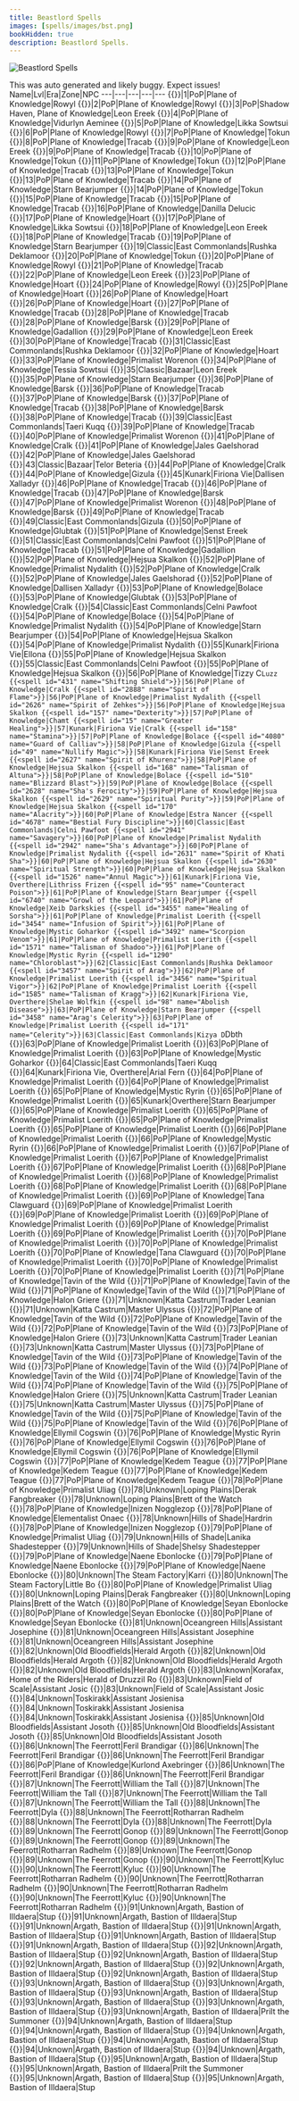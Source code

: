```yaml
---
title: Beastlord Spells
images: [spells/images/bst.png]
bookHidden: true
description: Beastlord Spells.
---
```

![Beastlord Spells](images/bst-banner.png)

This was auto generated and likely buggy. Expect issues!
Name|Lvl|Era|Zone|NPC
---|---|---|---|---
{{<spell id="5011" name="Salve">}}|1|PoP|Plane of Knowledge|Rowyl
{{<spell id="238" name="Sense Animals">}}|2|PoP|Plane of Knowledge|Rowyl
{{<spell id="225" name="Endure Cold">}}|3|PoP|Shadow Haven, Plane of Knowledge|Leon Ereek
{{<spell id="213" name="Cure Disease">}}|4|PoP|Plane of Knowledge|Vidurlyn Aeminee
{{<spell id="201" name="Flash of Light">}}|5|PoP|Plane of Knowledge|Likka Sowtsui
{{<spell id="200" name="Minor Healing">}}|6|PoP|Plane of Knowledge|Rowyl
{{<spell id="267" name="Inner Fire">}}|7|PoP|Plane of Knowledge|Tokun
{{<spell id="2612" name="Spirit of Sharik">}}|8|PoP|Plane of Knowledge|Tracab
{{<spell id="224" name="Endure Fire">}}|9|PoP|Plane of Knowledge|Leon Ereek
{{<spell id="2611" name="Sharik's Replenishing">}}|9|PoP|Plane of Knowledge|Tracab
{{<spell id="274" name="Scale Skin">}}|10|PoP|Plane of Knowledge|Tokun
{{<spell id="271" name="Fleeting Fury">}}|11|PoP|Plane of Knowledge|Tokun
{{<spell id="2068" name="Blast of Frost">}}|12|PoP|Plane of Knowledge|Tracab
{{<spell id="203" name="Cure Poison">}}|13|PoP|Plane of Knowledge|Tokun
{{<spell id="2635" name="Spirit of Lightning">}}|13|PoP|Plane of Knowledge|Tracab
{{<spell id="75" name="Sicken">}}|14|PoP|Plane of Knowledge|Starn Bearjumper
{{<spell id="40" name="Strengthen">}}|14|PoP|Plane of Knowledge|Tokun
{{<spell id="2613" name="Keshuval's Rejuvenation">}}|15|PoP|Plane of Knowledge|Tracab
{{<spell id="2633" name="Spirit of Khaliz">}}|15|PoP|Plane of Knowledge|Tracab
{{<spell id="276" name="Serpent Sight">}}|16|PoP|Plane of Knowledge|Danilla Delucic
{{<spell id="279" name="Spirit of Bear">}}|17|PoP|Plane of Knowledge|Hoart
{{<spell id="211" name="Summon Drink">}}|17|PoP|Plane of Knowledge|Likka Sowtsui
{{<spell id="227" name="Endure Poison">}}|18|PoP|Plane of Knowledge|Leon Ereek
{{<spell id="2636" name="Spirit of the Blizzard">}}|18|PoP|Plane of Knowledge|Tracab
{{<spell id="277" name="Tainted Breath">}}|19|PoP|Plane of Knowledge|Starn Bearjumper
{{<spell id="3583" name="Tiny Companion">}}|19|Classic|East Commonlands|Rushka Deklamoor
{{<spell id="270" name="Drowsy">}}|20|PoP|Plane of Knowledge|Tokun
{{<spell id="17" name="Light Healing">}}|20|PoP|Plane of Knowledge|Rowyl
{{<spell id="2614" name="Spirit of Keshuval">}}|21|PoP|Plane of Knowledge|Tracab
{{<spell id="226" name="Endure Disease">}}|22|PoP|Plane of Knowledge|Leon Ereek
{{<spell id="345" name="Shrink">}}|23|PoP|Plane of Knowledge|Hoart
{{<spell id="278" name="Spirit of Wolf">}}|24|PoP|Plane of Knowledge|Rowyl
{{<spell id="86" name="Enduring Breath">}}|25|PoP|Plane of Knowledge|Hoart
{{<spell id="282" name="Spirit Strike">}}|26|PoP|Plane of Knowledge|Hoart
{{<spell id="283" name="Turtle Skin">}}|26|PoP|Plane of Knowledge|Hoart
{{<spell id="2615" name="Herikol's Soothing">}}|27|PoP|Plane of Knowledge|Tracab
{{<spell id="2637" name="Spirit of Inferno">}}|28|PoP|Plane of Knowledge|Tracab
{{<spell id="147" name="Spirit Strength">}}|28|PoP|Plane of Knowledge|Barsk
{{<spell id="79" name="Spirit Sight">}}|29|PoP|Plane of Knowledge|Gadallion
{{<spell id="50" name="Summon Food">}}|29|PoP|Plane of Knowledge|Leon Ereek
{{<spell id="2616" name="Spirit of Herikol">}}|30|PoP|Plane of Knowledge|Tracab
{{<spell id="1285" name="Summon Companion">}}|31|Classic|East Commonlands|Rushka Deklamoor
{{<spell id="261" name="Levitate">}}|32|PoP|Plane of Knowledge|Hoart
{{<spell id="3568" name="Ice Spear">}}|33|PoP|Plane of Knowledge|Primalist Worenon
{{<spell id="228" name="Endure Magic">}}|34|PoP|Plane of Knowledge|Tessia Sowtsui
{{<spell id="48" name="Cancel Magic">}}|35|Classic|Bazaar|Leon Ereek
{{<spell id="434" name="Envenomed Breath">}}|35|PoP|Plane of Knowledge|Starn Bearjumper
{{<spell id="12" name="Healing">}}|36|PoP|Plane of Knowledge|Barsk
{{<spell id="2617" name="Yekan's Recovery">}}|36|PoP|Plane of Knowledge|Tracab
{{<spell id="149" name="Spirit of Ox">}}|37|PoP|Plane of Knowledge|Barsk
{{<spell id="2619" name="Yekan's Quickening">}}|37|PoP|Plane of Knowledge|Tracab
{{<spell id="146" name="Spirit of Monkey">}}|38|PoP|Plane of Knowledge|Barsk
{{<spell id="2638" name="Spirit of the Scorpion">}}|38|PoP|Plane of Knowledge|Tracab
{{<spell id="4054" name="Spirit of the Shrew">}}|39|Classic|East Commonlands|Taeri Kuqq
{{<spell id="2618" name="Spirit of Yekan">}}|39|PoP|Plane of Knowledge|Tracab
{{<spell id="3689" name="Malaria">}}|40|PoP|Plane of Knowledge|Primalist Worenon
{{<spell id="151" name="Raging Strength">}}|41|PoP|Plane of Knowledge|Cralk
{{<spell id="2176" name="Spiritual Light">}}|41|PoP|Plane of Knowledge|Jales Gaelshorad
{{<spell id="2178" name="Spiritual Brawn">}}|42|PoP|Plane of Knowledge|Jales Gaelshorad
{{<spell id="42" name="Invisibility">}}|43|Classic|Bazaar|Telor Beteria
{{<spell id="162" name="Listless Power">}}|44|PoP|Plane of Knowledge|Cralk
{{<spell id="4055" name="Pack Shrew">}}|44|PoP|Plane of Knowledge|Gizula
{{<spell id="96" name="Counteract Disease">}}|45|Kunark|Firiona Vie|Dallisen Xalladyr
{{<spell id="2621" name="Spirit of Kashek">}}|46|PoP|Plane of Knowledge|Tracab
{{<spell id="2639" name="Spirit of Vermin">}}|46|PoP|Plane of Knowledge|Tracab
{{<spell id="308" name="Frenzy">}}|47|PoP|Plane of Knowledge|Barsk
{{<spell id="3569" name="Frost Shard">}}|47|PoP|Plane of Knowledge|Primalist Worenon
{{<spell id="649" name="Protect">}}|48|PoP|Plane of Knowledge|Barsk
{{<spell id="2620" name="Vigor of Zehkes">}}|49|PoP|Plane of Knowledge|Tracab
{{<spell id="4079" name="Ward of Calliav">}}|49|Classic|East Commonlands|Gizula
{{<spell id="2634" name="Sha's Lethargy">}}|50|PoP|Plane of Knowledge|Glubtak
{{<spell id="63" name="Resist Disease">}}|51|PoP|Plane of Knowledge|Senst Ereek
{{<spell id="4585" name="Resistant Discipline">}}|51|Classic|East Commonlands|Celni Pawfoot
{{<spell id="2640" name="Spirit of Wind">}}|51|PoP|Plane of Knowledge|Tracab
{{<spell id="46" name="Ultravision">}}|51|PoP|Plane of Knowledge|Gadallion
{{<spell id="2622" name="Aid of Khurenz">}}|52|PoP|Plane of Knowledge|Hejsua Skalkon
{{<spell id="3690" name="Bond of the Wild">}}|52|PoP|Plane of Knowledge|Primalist Nydalith
{{<spell id="161" name="Health">}}|52|PoP|Plane of Knowledge|Cralk
{{<spell id="2177" name="Spiritual Radiance">}}|52|PoP|Plane of Knowledge|Jales Gaelshorad
{{<spell id="435" name="Venom of the Snake">}}|52|PoP|Plane of Knowledge|Dallisen Xalladyr
{{<spell id="152" name="Deftness">}}|53|PoP|Plane of Knowledge|Bolace
{{<spell id="2641" name="Spirit of the Storm">}}|53|PoP|Plane of Knowledge|Glubtak
{{<spell id="167" name="Talisman of Tnarg">}}|53|PoP|Plane of Knowledge|Cralk
{{<spell id="4587" name="Fearless Discipline">}}|54|Classic|East Commonlands|Celni Pawfoot
{{<spell id="153" name="Furious Strength">}}|54|PoP|Plane of Knowledge|Bolace
{{<spell id="3570" name="Ice Shard">}}|54|PoP|Plane of Knowledge|Primalist Nydalith
{{<spell id="62" name="Resist Poison">}}|54|PoP|Plane of Knowledge|Starn Bearjumper
{{<spell id="2623" name="Spirit of Omakin">}}|54|PoP|Plane of Knowledge|Hejsua Skalkon
{{<spell id="2890" name="Spirit of Snow">}}|54|PoP|Plane of Knowledge|Primalist Nydalith
{{<spell id="145" name="Chloroplast">}}|55|Kunark|Firiona Vie|Ellona
{{<spell id="2625" name="Omakin's Alacrity">}}|55|PoP|Plane of Knowledge|Hejsua Skalkon
{{<spell id="4671" name="Protective Spirit Discipline">}}|55|Classic|East Commonlands|Celni Pawfoot
{{<spell id="2624" name="Sha's Restoration">}}|55|PoP|Plane of Knowledge|Hejsua Skalkon
{{<spell id="163" name="Incapacitate">}}|56|PoP|Plane of Knowledge|Tizzy C`Luzz
{{<spell id="431" name="Shifting Shield">}}|56|PoP|Plane of Knowledge|Cralk
{{<spell id="2888" name="Spirit of Flame">}}|56|PoP|Plane of Knowledge|Primalist Nydalith
{{<spell id="2626" name="Spirit of Zehkes">}}|56|PoP|Plane of Knowledge|Hejsua Skalkon
{{<spell id="157" name="Dexterity">}}|57|PoP|Plane of Knowledge|Chamt
{{<spell id="15" name="Greater Healing">}}|57|Kunark|Firiona Vie|Cralk
{{<spell id="158" name="Stamina">}}|57|PoP|Plane of Knowledge|Bolace
{{<spell id="4080" name="Guard of Calliav">}}|58|PoP|Plane of Knowledge|Gizula
{{<spell id="49" name="Nullify Magic">}}|58|Kunark|Firiona Vie|Senst Ereek
{{<spell id="2627" name="Spirit of Khurenz">}}|58|PoP|Plane of Knowledge|Hejsua Skalkon
{{<spell id="168" name="Talisman of Altuna">}}|58|PoP|Plane of Knowledge|Bolace
{{<spell id="510" name="Blizzard Blast">}}|59|PoP|Plane of Knowledge|Bolace
{{<spell id="2628" name="Sha's Ferocity">}}|59|PoP|Plane of Knowledge|Hejsua Skalkon
{{<spell id="2629" name="Spiritual Purity">}}|59|PoP|Plane of Knowledge|Hejsua Skalkon
{{<spell id="170" name="Alacrity">}}|60|PoP|Plane of Knowledge|Estra Nancer
{{<spell id="4678" name="Bestial Fury Discipline">}}|60|Classic|East Commonlands|Celni Pawfoot
{{<spell id="2941" name="Savagery">}}|60|PoP|Plane of Knowledge|Primalist Nydalith
{{<spell id="2942" name="Sha's Advantage">}}|60|PoP|Plane of Knowledge|Primalist Nydalith
{{<spell id="2631" name="Spirit of Khati Sha">}}|60|PoP|Plane of Knowledge|Hejsua Skalkon
{{<spell id="2630" name="Spiritual Strength">}}|60|PoP|Plane of Knowledge|Hejsua Skalkon
{{<spell id="1526" name="Annul Magic">}}|61|Kunark|Firiona Vie, Overthere|Lithriss Frizen
{{<spell id="95" name="Counteract Poison">}}|61|PoP|Plane of Knowledge|Starn Bearjumper
{{<spell id="6740" name="Growl of the Leopard">}}|61|PoP|Plane of Knowledge|Xeib Darkskies
{{<spell id="3455" name="Healing of Sorsha">}}|61|PoP|Plane of Knowledge|Primalist Loerith
{{<spell id="3454" name="Infusion of Spirit">}}|61|PoP|Plane of Knowledge|Mystic Goharkor
{{<spell id="3492" name="Scorpion Venom">}}|61|PoP|Plane of Knowledge|Primalist Loerith
{{<spell id="1571" name="Talisman of Shadoo">}}|61|PoP|Plane of Knowledge|Mystic Ryrin
{{<spell id="1290" name="Chloroblast">}}|62|Classic|East Commonlands|Rushka Deklamoor
{{<spell id="3457" name="Spirit of Arag">}}|62|PoP|Plane of Knowledge|Primalist Loerith
{{<spell id="3456" name="Spiritual Vigor">}}|62|PoP|Plane of Knowledge|Primalist Loerith
{{<spell id="1585" name="Talisman of Kragg">}}|62|Kunark|Firiona Vie, Overthere|Shelae Wolfkin
{{<spell id="98" name="Abolish Disease">}}|63|PoP|Plane of Knowledge|Starn Bearjumper
{{<spell id="3458" name="Arag's Celerity">}}|63|PoP|Plane of Knowledge|Primalist Loerith
{{<spell id="171" name="Celerity">}}|63|Classic|East Commonlands|Kizya D`Dbth
{{<spell id="3493" name="Frost Spear">}}|63|PoP|Plane of Knowledge|Primalist Loerith
{{<spell id="3459" name="Spirit of Rellic">}}|63|PoP|Plane of Knowledge|Primalist Loerith
{{<spell id="1570" name="Talisman of Jasinth">}}|63|PoP|Plane of Knowledge|Mystic Goharkor
{{<spell id="4081" name="Protection of Calliav">}}|64|Classic|East Commonlands|Taeri Kuqq
{{<spell id="1568" name="Regrowth">}}|64|Kunark|Firiona Vie, Overthere|Arial Fern
{{<spell id="3461" name="Spirit of Sorsha">}}|64|PoP|Plane of Knowledge|Primalist Loerith
{{<spell id="3460" name="Spiritual Dominion">}}|64|PoP|Plane of Knowledge|Primalist Loerith
{{<spell id="1575" name="Acumen">}}|65|PoP|Plane of Knowledge|Mystic Ryrin
{{<spell id="3463" name="Ferocity">}}|65|PoP|Plane of Knowledge|Primalist Loerith
{{<spell id="32" name="Plague">}}|65|Kunark|Overthere|Starn Bearjumper
{{<spell id="3462" name="Sha's Revenge">}}|65|PoP|Plane of Knowledge|Primalist Loerith
{{<spell id="4876" name="Trushar's Frost">}}|65|PoP|Plane of Knowledge|Primalist Loerith
{{<spell id="4875" name="Trushar's Mending">}}|65|PoP|Plane of Knowledge|Primalist Loerith
{{<spell id="4874" name="Turepta Blood">}}|65|PoP|Plane of Knowledge|Primalist Loerith
{{<spell id="5527" name="Chimera Blood">}}|66|PoP|Plane of Knowledge|Primalist Loerith
{{<spell id="21399" name="Eradicate Disease">}}|66|PoP|Plane of Knowledge|Mystic Ryrin
{{<spell id="5526" name="Healing of Mikkily">}}|66|PoP|Plane of Knowledge|Primalist Loerith
{{<spell id="5529" name="Focus of Alladnu">}}|67|PoP|Plane of Knowledge|Primalist Loerith
{{<spell id="5528" name="Muada's Mending">}}|67|PoP|Plane of Knowledge|Primalist Loerith
{{<spell id="5530" name="Spiritual Vitality">}}|67|PoP|Plane of Knowledge|Primalist Loerith
{{<spell id="8021" name="Bestial Empathy">}}|68|PoP|Plane of Knowledge|Primalist Loerith
{{<spell id="5533" name="Growl of the Beast">}}|68|PoP|Plane of Knowledge|Primalist Loerith
{{<spell id="5531" name="Spirit of Alladnu">}}|68|PoP|Plane of Knowledge|Primalist Loerith
{{<spell id="5534" name="Spirit of Irionu">}}|68|PoP|Plane of Knowledge|Primalist Loerith
{{<spell id="8233" name="Empathic Fury">}}|69|PoP|Plane of Knowledge|Tana Clawguard
{{<spell id="5539" name="Feral Guard">}}|69|PoP|Plane of Knowledge|Primalist Loerith
{{<spell id="5536" name="Feral Vigor">}}|69|PoP|Plane of Knowledge|Primalist Loerith
{{<spell id="5535" name="Glacier Spear">}}|69|PoP|Plane of Knowledge|Primalist Loerith
{{<spell id="6672" name="Growl of the Panther">}}|69|PoP|Plane of Knowledge|Primalist Loerith
{{<spell id="5537" name="Spiritual Ascendance">}}|69|PoP|Plane of Knowledge|Primalist Loerith
{{<spell id="5542" name="Ferocity of Irionu">}}|70|PoP|Plane of Knowledge|Primalist Loerith
{{<spell id="5540" name="Festering Malady">}}|70|PoP|Plane of Knowledge|Primalist Loerith
{{<spell id="8782" name="Rake">}}|70|PoP|Plane of Knowledge|Tana Clawguard
{{<spell id="6828" name="Sha's Legacy">}}|70|PoP|Plane of Knowledge|Primalist Loerith
{{<spell id="8783" name="Spirit of Oroshar">}}|70|PoP|Plane of Knowledge|Primalist Loerith
{{<spell id="5538" name="Spirit of Rashara">}}|70|PoP|Plane of Knowledge|Primalist Loerith
{{<spell id="10324" name="Diregriffon's Bite">}}|71|PoP|Plane of Knowledge|Tavin of the Wild
{{<spell id="10336" name="Focus of Amilan">}}|71|PoP|Plane of Knowledge|Tavin of the Wild
{{<spell id="10321" name="Healing of Uluanes">}}|71|PoP|Plane of Knowledge|Tavin of the Wild
{{<spell id="10373" name="Mammoth-Hide Guard">}}|71|PoP|Plane of Knowledge|Halon Griere
{{<spell id="10374" name="Mammoth-Hide Guard Rk. II">}}|71|Unknown|Katta Castrum|Trader Leanian
{{<spell id="10375" name="Mammoth-Hide Guard Rk. III">}}|71|Unknown|Katta Castrum|Master Ulyssus
{{<spell id="10380" name="Fever Spike">}}|72|PoP|Plane of Knowledge|Tavin of the Wild
{{<spell id="10333" name="Minohten Mending">}}|72|PoP|Plane of Knowledge|Tavin of the Wild
{{<spell id="10339" name="Spiritual Vim">}}|72|PoP|Plane of Knowledge|Tavin of the Wild
{{<spell id="10386" name="Bite of the Empress">}}|73|PoP|Plane of Knowledge|Halon Griere
{{<spell id="10387" name="Bite of the Empress Rk. II">}}|73|Unknown|Katta Castrum|Trader Leanian
{{<spell id="10388" name="Bite of the Empress Rk. III">}}|73|Unknown|Katta Castrum|Master Ulyssus
{{<spell id="10342" name="Promised Mending">}}|73|PoP|Plane of Knowledge|Tavin of the Wild
{{<spell id="10379" name="Spirit of Uluanes">}}|73|PoP|Plane of Knowledge|Tavin of the Wild
{{<spell id="10349" name="Unparalleled Voracity">}}|73|PoP|Plane of Knowledge|Tavin of the Wild
{{<spell id="10364" name="Spiked Sleet">}}|74|PoP|Plane of Knowledge|Tavin of the Wild
{{<spell id="10352" name="Spirit of Lairn">}}|74|PoP|Plane of Knowledge|Tavin of the Wild
{{<spell id="10370" name="Spiritual Enlightenment">}}|74|PoP|Plane of Knowledge|Tavin of the Wild
{{<spell id="11869" name="Bark at the Moon">}}|75|PoP|Plane of Knowledge|Halon Griere
{{<spell id="11870" name="Bark at the Moon Rk. II">}}|75|Unknown|Katta Castrum|Trader Leanian
{{<spell id="11871" name="Bark at the Moon Rk. III">}}|75|Unknown|Katta Castrum|Master Ulyssus
{{<spell id="10383" name="Ruthless Ferocity">}}|75|PoP|Plane of Knowledge|Tavin of the Wild
{{<spell id="10392" name="Spellbreaker's Guard">}}|75|PoP|Plane of Knowledge|Tavin of the Wild
{{<spell id="10358" name="Steeltrap Jaws">}}|75|PoP|Plane of Knowledge|Tavin of the Wild
{{<spell id="14135" name="Dragonscale Guard">}}|76|PoP|Plane of Knowledge|Ellymil Cogswin
{{<spell id="21398" name="Eradicate Poison">}}|76|PoP|Plane of Knowledge|Mystic Ryrin
{{<spell id="14096" name="Falrazim's Gnashing">}}|76|PoP|Plane of Knowledge|Ellymil Cogswin
{{<spell id="14102" name="Focus of Zott">}}|76|PoP|Plane of Knowledge|Ellymil Cogswin
{{<spell id="14093" name="Salve of Feldan">}}|76|PoP|Plane of Knowledge|Ellymil Cogswin
{{<spell id="14164" name="Bulwark of Tri'Qaras">}}|77|PoP|Plane of Knowledge|Kedem Teague
{{<spell id="14099" name="Daria's Mending">}}|77|PoP|Plane of Knowledge|Kedem Teague
{{<spell id="14139" name="Fever Surge">}}|77|PoP|Plane of Knowledge|Kedem Teague
{{<spell id="14105" name="Spiritual Vivacity">}}|77|PoP|Plane of Knowledge|Kedem Teague
{{<spell id="14145" name="Bite of the Borrower">}}|78|PoP|Plane of Knowledge|Primalist Uliag
{{<spell id="14146" name="Bite of the Borrower Rk. II">}}|78|Unknown|Loping Plains|Derak Fangbreaker
{{<spell id="14147" name="Bite of the Borrower Rk. III">}}|78|Unknown|Loping Plains|Brett of the Watch
{{<spell id="14114" name="Peerless Penchant">}}|78|PoP|Plane of Knowledge|Inizen Nogglezop
{{<spell id="14108" name="Promised Recovery">}}|78|PoP|Plane of Knowledge|Elementalist Onaec
{{<spell id="14109" name="Promised Recovery Rk. II">}}|78|Unknown|Hills of Shade|Hardrin
{{<spell id="14138" name="Spirit of Silverwing">}}|78|PoP|Plane of Knowledge|Inizen Nogglezop
{{<spell id="14170" name="Growl of the Puma">}}|79|PoP|Plane of Knowledge|Primalist Uliag
{{<spell id="14171" name="Growl of the Puma Rk. II">}}|79|Unknown|Hills of Shade|Lanika Shadestepper
{{<spell id="14172" name="Growl of the Puma Rk. III">}}|79|Unknown|Hills of Shade|Shelsy Shadestepper
{{<spell id="14129" name="Jagged Torrent">}}|79|PoP|Plane of Knowledge|Naene Ebonlocke
{{<spell id="14117" name="Spirit of Jeswin">}}|79|PoP|Plane of Knowledge|Naene Ebonlocke
{{<spell id="14132" name="Spiritual Epiphany">}}|79|PoP|Plane of Knowledge|Naene Ebonlocke
{{<spell id="14159" name="Harrow Rk. II">}}|80|Unknown|The Steam Factory|Karri
{{<spell id="14160" name="Harrow Rk. III">}}|80|Unknown|The Steam Factory|Little Bo
{{<spell id="14151" name="Howl at the Moon">}}|80|PoP|Plane of Knowledge|Primalist Uliag
{{<spell id="14152" name="Howl at the Moon Rk. II">}}|80|Unknown|Loping Plains|Derak Fangbreaker
{{<spell id="14153" name="Howl at the Moon Rk. III">}}|80|Unknown|Loping Plains|Brett of the Watch
{{<spell id="14123" name="Lockfang Jaws">}}|80|PoP|Plane of Knowledge|Seyan Ebonlocke
{{<spell id="14148" name="Spellbreaker's Bulwark">}}|80|PoP|Plane of Knowledge|Seyan Ebonlocke
{{<spell id="14142" name="Vicious Ferocity">}}|80|PoP|Plane of Knowledge|Seyan Ebonlocke
{{<spell id="18114" name="Focus of Yemall">}}|81|Unknown|Oceangreen Hills|Assistant Josephine
{{<spell id="18108" name="Ikaav Blood">}}|81|Unknown|Oceangreen Hills|Assistant Josephine
{{<spell id="18105" name="Salve of Reshan">}}|81|Unknown|Oceangreen Hills|Assistant Josephine
{{<spell id="18111" name="Cadmael's Mending">}}|82|Unknown|Old Bloodfields|Herald Argoth
{{<spell id="18188" name="Minax's Mending">}}|82|Unknown|Old Bloodfields|Herald Argoth
{{<spell id="18117" name="Spiritual Verve">}}|82|Unknown|Old Bloodfields|Herald Argoth
{{<spell id="18151" name="Tsetsian Endemic">}}|82|Unknown|Old Bloodfields|Herald Argoth
{{<spell id="18121" name="Promised Rejuvenation Rk. II">}}|83|Unknown|Korafax, Home of the Riders|Herald of Druzzil Ro
{{<spell id="18150" name="Spirit of Hoshkar">}}|83|Unknown|Field of Scale|Assistant Josic
{{<spell id="18126" name="Unrivaled Rapidity">}}|83|Unknown|Field of Scale|Assistant Josic
{{<spell id="18141" name="Frigid Lance">}}|84|Unknown|Toskirakk|Assistant Josienisa
{{<spell id="18129" name="Spirit of Vaxztn">}}|84|Unknown|Toskirakk|Assistant Josienisa
{{<spell id="18144" name="Spiritual Edification">}}|84|Unknown|Toskirakk|Assistant Josienisa
{{<spell id="18135" name="Fellgrip Jaws">}}|85|Unknown|Old Bloodfields|Assistant Josoth
{{<spell id="18154" name="Savage Ferocity">}}|85|Unknown|Old Bloodfields|Assistant Josoth
{{<spell id="18160" name="Spellbreaker's Aegis">}}|85|Unknown|Old Bloodfields|Assistant Josoth
{{<spell id="27104" name="Focus of Emiq">}}|86|Unknown|The Feerrott|Feril Brandigar
{{<spell id="27107" name="Neivr's Aggression">}}|86|Unknown|The Feerrott|Feril Brandigar
{{<spell id="27110" name="Neivr's Protection">}}|86|Unknown|The Feerrott|Feril Brandigar
{{<spell id="25000" name="Respite">}}|86|PoP|Plane of Knowledge|Kurlond Axebringer
{{<spell id="27113" name="Salve of Sevna">}}|86|Unknown|The Feerrott|Feril Brandigar
{{<spell id="27116" name="Spinechiller Blood">}}|86|Unknown|The Feerrott|Feril Brandigar
{{<spell id="27122" name="Jorra's Mending">}}|87|Unknown|The Feerrott|William the Tall
{{<spell id="27128" name="Shiverback Endemic">}}|87|Unknown|The Feerrott|William the Tall
{{<spell id="27131" name="Spiritual Valor">}}|87|Unknown|The Feerrott|William the Tall
{{<spell id="27134" name="Wilap's Mending">}}|87|Unknown|The Feerrott|William the Tall
{{<spell id="27146" name="Incomparable Velocity">}}|88|Unknown|The Feerrott|Dyla
{{<spell id="26728" name="Promised Wardmending">}}|88|Unknown|The Feerrott|Rotharran Radhelm
{{<spell id="27158" name="Spectral Rampart">}}|88|Unknown|The Feerrott|Dyla
{{<spell id="27161" name="Spirit of Averc">}}|88|Unknown|The Feerrott|Dyla
{{<spell id="27162" name="Frozen Venin">}}|89|Unknown|The Feerrott|Gonop
{{<spell id="27171" name="Glacial Lance">}}|89|Unknown|The Feerrott|Gonop
{{<spell id="27174" name="Glacial Roar">}}|89|Unknown|The Feerrott|Gonop
{{<spell id="27177" name="Growl of the Tiger">}}|89|Unknown|The Feerrott|Rotharran Radhelm
{{<spell id="27183" name="Spirit of Kron">}}|89|Unknown|The Feerrott|Gonop
{{<spell id="27189" name="Spiritual Enhancement">}}|89|Unknown|The Feerrott|Gonop
{{<spell id="27192" name="Callous Ferocity">}}|90|Unknown|The Feerrott|Kyluc
{{<spell id="27195" name="Deadlock Jaws">}}|90|Unknown|The Feerrott|Kyluc
{{<spell id="27201" name="Kron's Maelstrom">}}|90|Unknown|The Feerrott|Rotharran Radhelm
{{<spell id="27219" name="Rush">}}|90|Unknown|The Feerrott|Rotharran Radhelm
{{<spell id="27222" name="Shout at the Moon">}}|90|Unknown|The Feerrott|Rotharran Radhelm
{{<spell id="27229" name="Spellbreaker's Rampart">}}|90|Unknown|The Feerrott|Kyluc
{{<spell id="27235" name="Tuzil's Feralgia">}}|90|Unknown|The Feerrott|Rotharran Radhelm
{{<spell id="30265" name="Binaesa Blood">}}|91|Unknown|Argath, Bastion of Illdaera|Stup
{{<spell id="30253" name="Focus of Klar">}}|91|Unknown|Argath, Bastion of Illdaera|Stup
{{<spell id="30256" name="Mea's Aggression">}}|91|Unknown|Argath, Bastion of Illdaera|Stup
{{<spell id="30259" name="Mea's Protection">}}|91|Unknown|Argath, Bastion of Illdaera|Stup
{{<spell id="30247" name="Natural Collaboration">}}|91|Unknown|Argath, Bastion of Illdaera|Stup
{{<spell id="30262" name="Salve of Yubai">}}|91|Unknown|Argath, Bastion of Illdaera|Stup
{{<spell id="30268" name="Brutal Ferocity">}}|92|Unknown|Argath, Bastion of Illdaera|Stup
{{<spell id="30274" name="Mending of the Izon">}}|92|Unknown|Argath, Bastion of Illdaera|Stup
{{<spell id="30277" name="Silbar's Endemic">}}|92|Unknown|Argath, Bastion of Illdaera|Stup
{{<spell id="30280" name="Spiritual Valiance">}}|92|Unknown|Argath, Bastion of Illdaera|Stup
{{<spell id="30283" name="Yurv's Mending">}}|92|Unknown|Argath, Bastion of Illdaera|Stup
{{<spell id="30307" name="Beastwood Rampart">}}|93|Unknown|Argath, Bastion of Illdaera|Stup
{{<spell id="30289" name="Empowering Warder">}}|93|Unknown|Argath, Bastion of Illdaera|Stup
{{<spell id="30295" name="Exceptional Velocity">}}|93|Unknown|Argath, Bastion of Illdaera|Stup
{{<spell id="29848" name="Promised Amendment">}}|93|Unknown|Argath, Bastion of Illdaera|Stup
{{<spell id="30304" name="Rotsil's Bite">}}|93|Unknown|Argath, Bastion of Illdaera|Stup
{{<spell id="30310" name="Spirit of Kolos">}}|93|Unknown|Argath, Bastion of Illdaera|Prilt the Summoner
{{<spell id="30326" name="Frostrift Lance">}}|94|Unknown|Argath, Bastion of Illdaera|Stup
{{<spell id="30329" name="Frostrift Roar">}}|94|Unknown|Argath, Bastion of Illdaera|Stup
{{<spell id="30317" name="Frozen Cyanin">}}|94|Unknown|Argath, Bastion of Illdaera|Stup
{{<spell id="30332" name="Growl of the Lion">}}|94|Unknown|Argath, Bastion of Illdaera|Stup
{{<spell id="30338" name="Spirit of Bale">}}|94|Unknown|Argath, Bastion of Illdaera|Stup
{{<spell id="30344" name="Spiritual Enrichment">}}|94|Unknown|Argath, Bastion of Illdaera|Stup
{{<spell id="30350" name="Bale's Maelstrom">}}|95|Unknown|Argath, Bastion of Illdaera|Stup
{{<spell id="30371" name="Scream at the Moon">}}|95|Unknown|Argath, Bastion of Illdaera|Prilt the Summoner
{{<spell id="30347" name="Shared Brutal Ferocity">}}|95|Unknown|Argath, Bastion of Illdaera|Stup
{{<spell id="30378" name="Spellbreaker's Armor">}}|95|Unknown|Argath, Bastion of Illdaera|Stup
